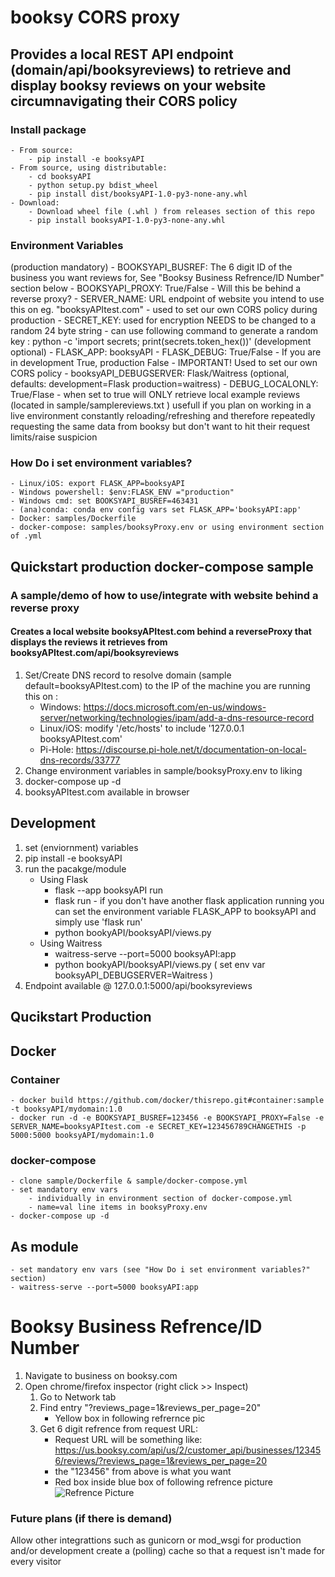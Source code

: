 # booksy CORS proxy 
## Provides a local REST API endpoint (domain/api/booksyreviews) to retrieve and display booksy reviews on your website circumnavigating their CORS policy

### Install package
    - From source:
        - pip install -e booksyAPI
    - From source, using distributable:
        - cd booksyAPI
        - python setup.py bdist_wheel
        - pip install dist/booksyAPI-1.0-py3-none-any.whl
    - Download: 
        - Download wheel file (.whl ) from releases section of this repo 
        - pip install booksyAPI-1.0-py3-none-any.whl

### Environment Variables
(production mandatory)
    - BOOKSYAPI_BUSREF:  The 6 digit ID of the business you want reviews for, See "Booksy Business Refrence/ID Number" section below
    - BOOKSYAPI_PROXY: True/False - Will this be behind a reverse proxy?
    - SERVER_NAME:  URL endpoint of website you intend to use this on eg. "booksyAPItest.com" - used to set our own CORS policy during production
    - SECRET_KEY: used for encryption NEEDS to be changed to a random 24 byte string - can use following command to generate a random key : python -c 'import secrets; print(secrets.token_hex())'
(development optional)
    - FLASK_APP: booksyAPI
    - FLASK_DEBUG: True/False - If you are in development True, production False - IMPORTANT! Used to set our own CORS policy
    - booksyAPI_DEBUGSERVER: Flask/Waitress (optional, defaults: development=Flask production=waitress)
    - DEBUG_LOCALONLY: True/Flase - when set to true will ONLY retrieve local example reviews (located in sample/samplereviews.txt ) usefull if you plan on working in a live environment constantly reloading/refreshing and therefore repeatedly requesting the same data from booksy but don't want to hit their request limits/raise suspicion
### How Do i set environment variables?
    - Linux/iOS: export FLASK_APP=booksyAPI  
    - Windows powershell: $env:FLASK_ENV ="production"
    - Windows cmd: set BOOKSYAPI_BUSREF=463431
    - (ana)conda: conda env config vars set FLASK_APP='booksyAPI:app'
    - Docker: samples/Dockerfile
    - docker-compose: samples/booksyProxy.env or using environment section of .yml

## Quickstart production docker-compose sample 
### A sample/demo of how to use/integrate with website behind a reverse proxy
#### Creates a local website booksyAPItest.com behind a reverseProxy that displays the reviews it retrieves from booksyAPItest.com/api/booksyreviews
1. Set/Create DNS record to resolve domain (sample default=booksyAPItest.com) to the IP of the machine you are running this on :
    - Windows: https://docs.microsoft.com/en-us/windows-server/networking/technologies/ipam/add-a-dns-resource-record
    - Linux/iOS: modify '/etc/hosts' to include '127.0.0.1    booksyAPItest.com'
    - Pi-Hole: https://discourse.pi-hole.net/t/documentation-on-local-dns-records/33777
3. Change environment variables in sample/booksyProxy.env to liking
4. docker-compose up -d 
5. booksyAPItest.com available in browser

## Development
1. set (enviornment) variables
2. pip install -e booksyAPI
3. run the pacakge/module
    - Using Flask
        - flask --app booksyAPI run 
        - flask run - if you don't have another flask application running you can set the environment variable FLASK_APP to booksyAPI and simply use 'flask run'
        - python bookyAPI/booksyAPI/views.py
    - Using Waitress
        - waitress-serve --port=5000 booksyAPI:app
        - python bookyAPI/booksyAPI/views.py ( set env var booksyAPI_DEBUGSERVER=Waitress )
4. Endpoint available @ 127.0.0.1:5000/api/booksyreviews

## Qucikstart Production
## Docker
### Container
    - docker build https://github.com/docker/thisrepo.git#container:sample -t booksyAPI/mydomain:1.0
    - docker run -d -e BOOKSYAPI_BUSREF=123456 -e BOOKSYAPI_PROXY=False -e SERVER_NAME=booksyAPItest.com -e SECRET_KEY=123456789CHANGETHIS -p 5000:5000 booksyAPI/mydomain:1.0
### docker-compose
    - clone sample/Dockerfile & sample/docker-compose.yml
    - set mandatory env vars 
        - individually in environment section of docker-compose.yml 
        - name=val line items in booksyProxy.env
    - docker-compose up -d
## As module
    - set mandatory env vars (see "How Do i set environment variables?" section)
    - waitress-serve --port=5000 booksyAPI:app


# Booksy Business Refrence/ID Number 
1. Navigate to business on booksy.com
2. Open chrome/firefox inspector (right click >> Inspect)
    1. Go to Network tab
    2. Find entry "?reviews_page=1&reviews_per_page=20" 
        - Yellow box in following refrernce pic
    3. Get 6 digit refrence from request URL: 
        - Request URL will be something like: https://us.booksy.com/api/us/2/customer_api/businesses/123456/reviews/?reviews_page=1&reviews_per_page=20
        - the "123456" from above is what you want
        - Red box inside blue box of following refrence picture
![Refrence Picture](https://github.com/blah/booksy-business-pic.png "Refrence Picture to what your looking for")

### Future plans (if there is demand)
Allow other integrattions such as gunicorn or mod_wsgi for production and/or development
create a (polling) cache so that a request  isn't made for every visitor 

